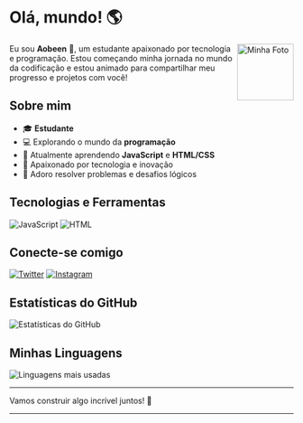# Olá, mundo! 🌎

<img align="right" src="https://cdn.discordapp.com/attachments/862668869470126090/1244697840681222194/foto_de_perfil_lindo-removebg-preview.png?ex=66560eb2&is=6654bd32&hm=2693cc776cc7301d3d76c90f99468c595d34714174091a1de07d2679f01ef910&" alt="Minha Foto" width="100" height="100">

Eu sou **Aobeen** 👋, um estudante apaixonado por tecnologia e programação. Estou começando minha jornada no mundo da codificação e estou animado para compartilhar meu progresso e projetos com você!

## Sobre mim

- 🎓 **Estudante** 
- 💻 Explorando o mundo da **programação**
- 🌱 Atualmente aprendendo **JavaScript** e **HTML/CSS**
- 🚀 Apaixonado por tecnologia e inovação
- 🧩 Adoro resolver problemas e desafios lógicos

## Tecnologias e Ferramentas

![JavaScript](https://img.shields.io/badge/JavaScript-F7DF1E?style=for-the-badge&logo=javascript&logoColor=black)
![HTML](https://img.shields.io/badge/HTML5-E34F26?style=for-the-badge&logo=html5&logoColor=white)

## Conecte-se comigo

[![Twitter](https://img.shields.io/badge/Twitter-1DA1F2?style=for-the-badge&logo=twitter&logoColor=white)](https://twitter.com/seu_perfil)
[![Instagram](https://img.shields.io/badge/Instagram-E4405F?style=for-the-badge&logo=instagram&logoColor=white)](https://www.instagram.com/seu_perfil/)

## Estatísticas do GitHub

![Estatísticas do GitHub](https://github-readme-stats.vercel.app/api?username=aobeen&show_icons=true&theme=radical)

## Minhas Linguagens

![Linguagens mais usadas](https://github-readme-stats.vercel.app/api/top-langs/?username=aobeen&layout=compact&theme=radical)

---

Vamos construir algo incrível juntos! 🚀

---
